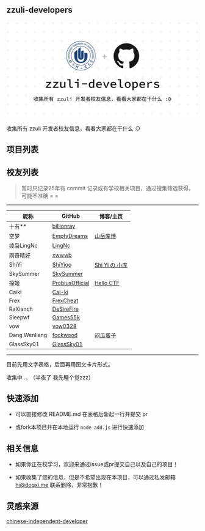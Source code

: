 ## zzuli-developers

<picture>
  <source media="(prefers-color-scheme: dark)" srcset="./banner/banner-dark.webp">
  <source media="(prefers-color-scheme: light)" srcset="./banner/banner-light.webp">
  <img alt="zzuli-developers" src="./banner/banner-light.webp">
</picture>

收集所有 zzuli 开发者校友信息，看看大家都在干什么 :D

## 项目列表

## 校友列表

> 暂时只记录25年有 commit 记录或有学校相关项目，通过搜集筛选获得，可能不准确 = =

---

| 昵称          | GitHub                                                | 博客/主页                                 |
| ------------- | ----------------------------------------------------- | ----------------------------------------- |
| 十有\*\*      | [billionray](https://github.com/billionray)           |                                           |
| 空梦          | [EmptyDreams](https://github.com/EmptyDreams)         | [山岳库博](https://kmar.top/)             |
| 绫袅LingNc    | [LingNc](https://github.com/LingNc)                   |                                           |
| 雨奇晴好      | [xwwwb](https://github.com/xwwwb)                     |                                           |
| ShiYi         | [ShiYioo](https://github.com/ShiYioo)                 | [Shi Yi の 小库](https://blog.shiyio.uk/) |
| SkySummer     | [SkySummer](https://github.com/SkySummer)             |                                           |
| 探姬          | [ProbiusOfficial](https://github.com/ProbiusOfficial) | [Hello CTF](https://hello-ctf.com/)       |
| Caiki         | [Cai-ki](https://github.com/Cai-ki)                   |                                           |
| Frex          | [FrexCheat](https://github.com/FrexCheat)             |                                           |
| RaXianch      | [DeSireFire](https://github.com/DeSireFire)           |                                           |
| Sleepwf       | [Games55k](https://github.com/Games55k)               |                                           |
| vow           | [vow0328](https://github.com/vow0328)                 |                                           |
| Dang Wenliang | [fookwood](https://github.com/fookwood)               | [闷瓜蛋子](https://fookwood.com/)         |
| GlassSky01    | [GlassSky01](https://github.com/GlassSky01)           |                                           |

---

目前先用文字表格，后面再用图文卡片形式。

收集中 ... （半夜了 我先睡个觉zzz）

## 快速添加

- 可以直接修改 README.md 在表格后新起一行并提交 pr

- 或fork本项目并在本地运行 `node add.js` 进行快速添加

## 相关信息

- 如果你正在校学习，欢迎来通过issue或pr提交自己以及自己的项目！

- 如果收集了您的信息，但是不希望出现在本项目，可以通过私发邮箱 hi@dogxi.me 联系删除，非常抱歉！

## 灵感来源

[chinese-independent-developer](https://github.com/1c7/chinese-independent-developer)
